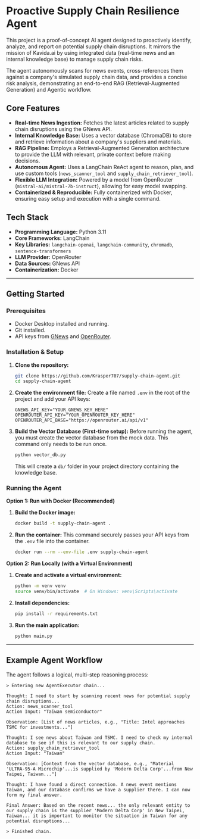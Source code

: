 # Proactive Supply Chain Resilience Agent

This project is a proof-of-concept AI agent designed to proactively identify, analyze, and report on potential supply chain disruptions. It mirrors the mission of Kavida.ai by using integrated data (real-time news and an internal knowledge base) to manage supply chain risks.

The agent autonomously scans for news events, cross-references them against a company's simulated supply chain data, and provides a concise risk analysis, demonstrating an end-to-end RAG (Retrieval-Augmented Generation) and Agentic workflow.

## Core Features

- **Real-time News Ingestion:** Fetches the latest articles related to supply chain disruptions using the GNews API.
- **Internal Knowledge Base:** Uses a vector database (ChromaDB) to store and retrieve information about a company's suppliers and materials.
- **RAG Pipeline:** Employs a Retrieval-Augmented Generation architecture to provide the LLM with relevant, private context before making decisions.
- **Autonomous Agent:** Uses a LangChain ReAct agent to reason, plan, and use custom tools (`news_scanner_tool` and `supply_chain_retriever_tool`).
- **Flexible LLM Integration:** Powered by a model from OpenRouter (`mistral-ai/mistral-7b-instruct`), allowing for easy model swapping.
- **Containerized & Reproducible:** Fully containerized with Docker, ensuring easy setup and execution with a single command.

## Tech Stack

- **Programming Language:** Python 3.11
- **Core Frameworks:** LangChain
- **Key Libraries:** `langchain-openai`, `langchain-community`, `chromadb`, `sentence-transformers`
- **LLM Provider:** OpenRouter
- **Data Sources:** GNews API
- **Containerization:** Docker

---

## Getting Started

### Prerequisites

- Docker Desktop installed and running.
- Git installed.
- API keys from [GNews](https://gnews.io/) and [OpenRouter](https://openrouter.ai/).

### Installation & Setup

1.  **Clone the repository:**

    ```bash
    git clone https://github.com/Krasper707/supply-chain-agent.git
    cd supply-chain-agent
    ```

2.  **Create the environment file:**
    Create a file named `.env` in the root of the project and add your API keys:

    ```
    GNEWS_API_KEY="YOUR_GNEWS_KEY_HERE"
    OPENROUTER_API_KEY="YOUR_OPENROUTER_KEY_HERE"
    OPENROUTER_API_BASE="https://openrouter.ai/api/v1"
    ```

3.  **Build the Vector Database (First-time setup):**
    Before running the agent, you must create the vector database from the mock data. This command only needs to be run once.
    ```bash
    python vector_db.py
    ```
    This will create a `db/` folder in your project directory containing the knowledge base.

### Running the Agent

**Option 1: Run with Docker (Recommended)**

1.  **Build the Docker image:**

    ```bash
    docker build -t supply-chain-agent .
    ```

2.  **Run the container:**
    This command securely passes your API keys from the `.env` file into the container.
    ```bash
    docker run --rm --env-file .env supply-chain-agent
    ```

**Option 2: Run Locally (with a Virtual Environment)**

1.  **Create and activate a virtual environment:**

    ```bash
    python -m venv venv
    source venv/bin/activate  # On Windows: venv\Scripts\activate
    ```

2.  **Install dependencies:**

    ```bash
    pip install -r requirements.txt
    ```

3.  **Run the main application:**
    ```bash
    python main.py
    ```

---

## Example Agent Workflow

The agent follows a logical, multi-step reasoning process:

```
> Entering new AgentExecutor chain...

Thought: I need to start by scanning recent news for potential supply chain disruptions...
Action: news_scanner_tool
Action Input: "Taiwan semiconductor"

Observation: [List of news articles, e.g., "Title: Intel approaches TSMC for investments..."]

Thought: I see news about Taiwan and TSMC. I need to check my internal database to see if this is relevant to our supply chain.
Action: supply_chain_retriever_tool
Action Input: "Taiwan"

Observation: [Context from the vector database, e.g., "Material 'ULTRA-95-A Microchip'...is supplied by 'Modern Delta Corp'...from New Taipei, Taiwan..."]

Thought: I have found a direct connection. A news event mentions Taiwan, and our database confirms we have a supplier there. I can now form my final answer.

Final Answer: Based on the recent news... the only relevant entity to our supply chain is the supplier 'Modern Delta Corp' in New Taipei, Taiwan... it is important to monitor the situation in Taiwan for any potential disruptions...

> Finished chain.
```
